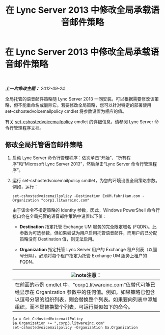 ﻿---
title: 在 Lync Server 2013 中修改全局承载语音邮件策略
TOCTitle: 在 Lync Server 2013 中修改全局承载语音邮件策略
ms:assetid: f059b3ce-a7d8-4ea9-b10b-0052222ec2ce
ms:mtpsurl: https://technet.microsoft.com/zh-cn/library/Gg412994(v=OCS.15)
ms:contentKeyID: 49314688
ms.date: 05/19/2016
mtps_version: v=OCS.15
ms.translationtype: HT
---

# 在 Lync Server 2013 中修改全局承载语音邮件策略

 

_**上一次修改主题：** 2012-09-24_

全局托管的语音邮件策略随 Lync Server 2013 一同安装。可以根据需要修改该策略，但不能重命名或删除它。若要修改全局策略，您可以针对特定的部署使用 set-cshostedvoicemailpolicy cmdlet 将参数设置为相应的值。

有关 [set-cshostedvoicemailpolicy](https://docs.microsoft.com/en-us/powershell/module/skype/Set-CsHostedVoicemailPolicy) cmdlet 的详细信息，请参阅 Lync Server 命令行管理程序文档。

## 修改全局托管语音邮件策略

1.  启动 Lync Server 命令行管理程序：依次单击“开始”、“所有程序”和“Microsoft Lync Server 2013”，然后单击“Lync Server 命令行管理程序”。

2.  运行 set-cshostedvoicemailpolicy cmdlet，为您的环境设置全局策略参数。例如，运行：
    
        set-cshostedvoicemailpolicy -Destination ExUM.fabrikam.com -Organization "corp1.litwareinc.com"
    
    由于该命令不指定策略的 Identity 参数，因此，Windows PowerShell 命令行接口会在全局托管的语音邮件策略中设置以下值：
    
      - **Destination** 指定托管 Exchange UM 服务的完全限定域名 (FQDN)。此参数为可选参数，但如果尝试为用户启用托管语音邮件，而用户的已分配策略没有 Destination 值，则无法启用。
    
      - **Organization** 指定托管 Lync Server 用户的 Exchange 租户列表（以逗号分隔）。必须将每个租户指定为托管 Exchange UM 服务上租户的 FQDN。
    
    <table>
    <thead>
    <tr class="header">
    <th><img src="images/Dn783119.note(OCS.15).gif" title="note" alt="note" />注意：</th>
    </tr>
    </thead>
    <tbody>
    <tr class="odd">
    <td>在前面的示例 cmdlet 中，“corp1.litwareinc.com”值替代可能已经显示在 Organization 参数中的任何值。例如，如果策略已包含以逗号分隔的组织列表，则会替换整个列表。如果要向列表中添加组织，而不是替换整个列表，可运行类似如下的命令。</td>
    </tr>
    </tbody>
    </table>
    
        $a = Get-CsHostedVoicemailPolicy
        $a.Organization += ",corp3.litwareinc.com"
        set-cshostedvoicemailpolicy -Organization $a.Organization

